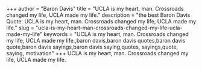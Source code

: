 +++
author = "Baron Davis"
title = "UCLA is my heart, man. Crossroads changed my life, UCLA made my life."
description = "the best Baron Davis Quote: UCLA is my heart, man. Crossroads changed my life, UCLA made my life."
slug = "ucla-is-my-heart-man-crossroads-changed-my-life-ucla-made-my-life"
keywords = "UCLA is my heart, man. Crossroads changed my life, UCLA made my life.,baron davis,baron davis quotes,baron davis quote,baron davis sayings,baron davis saying,quotes, sayings,quote, saying, motivation"
+++
UCLA is my heart, man. Crossroads changed my life, UCLA made my life.
